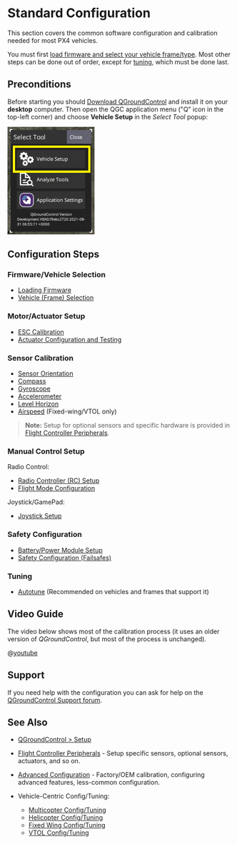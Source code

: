 # Standard Configuration

This section covers the common software configuration and calibration needed for most PX4 vehicles.

You must first [load firmware and select your vehicle frame/type](#firmware-vehicle-selection).
Most other steps can be done out of order, except for [tuning](#tuning), which must be done last.

## Preconditions

Before starting you should [Download QGroundControl](http://qgroundcontrol.com/downloads/) and install it on your **desktop** computer.
Then open the QGC application menu ("Q" icon in the top-left corner) and choose **Vehicle Setup** in the _Select Tool_ popup:

![QGC Main Menu Popup: highlighting Vehicle Setup](../../assets/qgc/setup/menu_setup.png)

## Configuration Steps

### Firmware/Vehicle Selection

- [Loading Firmware](../config/firmware.md)
- [Vehicle (Frame) Selection](../config/airframe.md)

### Motor/Actuator Setup

- [ESC Calibration](../advanced_config/esc_calibration.md)
- [Actuator Configuration and Testing](../config/actuators.md)

### Sensor Calibration

- [Sensor Orientation](../config/flight_controller_orientation.md)
- [Compass](../config/compass.md)
- [Gyroscope](../config/gyroscope.md)
- [Accelerometer](../config/accelerometer.md)
- [Level Horizon](../config/level_horizon_calibration.md)
- [Airspeed](../config/airspeed.md) (Fixed-wing/VTOL only)

> **Note:** Setup for optional sensors and specific hardware is provided in [Flight Controller Peripherals](../peripherals/README.md).


### Manual Control Setup

Radio Control:

- [Radio Controller (RC) Setup](../config/radio.md)
- [Flight Mode Configuration](../config/flight_mode.md)
  
Joystick/GamePad:

- [Joystick Setup](../config/joystick.md)

### Safety Configuration

- [Battery/Power Module Setup](../config/battery.md)
- [Safety Configuration (Failsafes)](../config/safety.md)

### Tuning

- [Autotune](../config/autotune.md) (Recommended on vehicles and frames that support it)

## Video Guide

The video below shows most of the calibration process (it uses an older version of _QGroundControl_, but most of the process is unchanged).

@[youtube](https://youtu.be/91VGmdSlbo4)

## Support

If you need help with the configuration you can ask for help on the [QGroundControl Support forum](https://discuss.px4.io//c/qgroundcontrol/qgroundcontrol-usage).

## See Also

- [QGroundControl > Setup](https://docs.qgroundcontrol.com/master/en/SetupView/SetupView.html)
- [Flight Controller Peripherals](../peripherals/README.md) - Setup specific sensors, optional sensors, actuators, and so on.
- [Advanced Configuration](../advanced_config/README.md) - Factory/OEM calibration, configuring advanced features, less-common configuration.
- Vehicle-Centric Config/Tuning:

  - [Multicopter Config/Tuning](../config_mc/README.md)
  - [Helicopter Config/Tuning](../config_heli/README.md)
  - [Fixed Wing Config/Tuning](../config_fw/README.md)
  - [VTOL Config/Tuning](../config_vtol/README.md)
